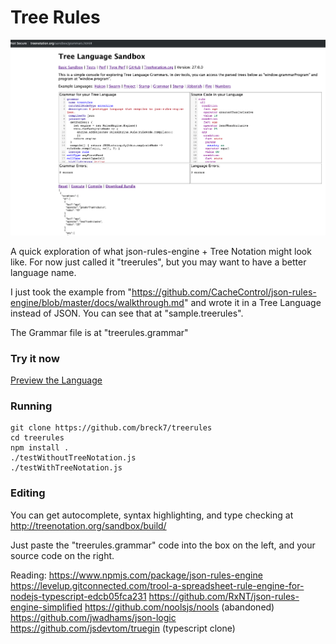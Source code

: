 # Tree Rules

![A screenshot](/screenshot.png "Screenshot")

A quick exploration of what json-rules-engine + Tree Notation might look like. For now just called it "treerules", but you may want to have a better language name.

I just took the example from "https://github.com/CacheControl/json-rules-engine/blob/master/docs/walkthrough.md" and wrote it in a Tree Language instead of JSON. You can see that at "sample.treerules".

The Grammar file is at "treerules.grammar"

### Try it now

<a href="http://treenotation.org/sandbox/build/#grammar%0A%20grammar%0A%20%20name%20treerules%0A%20%20catchAllNodeType%20errorLine%0A%20%20description%20A%20prototype%20language%20that%20compiles%20to%20json-rules-engine%20json.%0A%20%20compilesTo%20json%0A%20%20javascript%0A%20%20%20getEngine()%20%7B%0A%20%20%20%20%20let%20engine%20%3D%20new%20RulesEngine.Engine()%0A%20%20%20%20%20this.forEach(ruleNode%20%3D%3E%20%7B%0A%20%20%20%20%20%20%20engine.addRule(new%20RulesEngine.Rule(ruleNode.compile()))%0A%20%20%20%20%20%20%20%7D)%0A%20%20%20%20%20return%20engine%0A%20%20%20%7D%0A%20%20%20compile()%20%7B%20return%20JSON.stringify(this.map(ruleNode%20%3D%3E%20ruleNode.compile())%2C%20null%2C%202)%20%7D%0A%20%20inScope%20rule%0A%20cellType%20anyFirstWord%0A%20cellType%20eventTypeCell%0A%20%20highlightScope%20string%0A%20cellType%20factCell%0A%20%20highlightScope%20string%0A%20cellType%20keywordCell%0A%20%20highlightScope%20keyword%0A%20cellType%20operatorCell%0A%20%20enum%20equal%20notEqual%20lessThan%20lessThanInclusive%20greaterThan%20greaterThanInclusive%20in%20notIn%20contains%20doesNotContain%20%0A%20%20highlightScope%20keyword.operator.logical%0A%20cellType%20paramName%0A%20%20highlightScope%20variable%0A%20cellType%20paramValue%0A%20%20highlightScope%20constant.numeric%0A%20cellType%20valueCell%0A%20%20highlightScope%20constant.numeric%0A%20abstract%20abstract.keyword%0A%20%20firstCellType%20keywordCell%0A%20abstract%20abstract.conditionGroup%0A%20%20extends%20abstract.keyword%0A%20%20inScope%20condition%20abstract.conditionGroup%0A%20nodeType%20errorLine%0A%20nodeType%20paramNode%0A%20%20firstCellType%20paramName%0A%20%20cells%20paramValue%0A%20nodeType%20params%0A%20%20catchAllNodeType%20paramNode%0A%20%20firstCellType%20keywordCell%0A%20nodeType%20type%0A%20%20description%20Event%20type%0A%20%20cells%20eventTypeCell%0A%20%20extends%20abstract.keyword%0A%20nodeType%20all%0A%20%20extends%20abstract.conditionGroup%0A%20%20javascript%0A%20%20%20compile()%20%7B%20return%20%7Ball%3A%20this.map(condition%20%3D%3E%20condition.compile())%7D%7D%0A%20%20description%20The%20all%20operator%20specifies%20that%20all%20conditions%20contained%20within%20must%20be%20truthy%20for%20the%20rule%20to%20be%20considered%20a%20success.%0A%20nodeType%20any%0A%20%20extends%20abstract.conditionGroup%0A%20%20javascript%0A%20%20%20compile()%20%7B%20return%20%7Bany%3A%20this.map(condition%20%3D%3E%20condition.compile())%7D%7D%0A%20%20description%20The%20any%20operator%20only%20requires%20one%20condition%20to%20be%20truthy%20for%20the%20rule%20to%20succeed.%0A%20nodeType%20condition%0A%20%20extends%20abstract.keyword%0A%20%20inScope%20operator%20fact%20value%20params%0A%20%20javascript%0A%20%20%20compile()%20%7B%20return%20this.toObject()%7D%0A%20nodeType%20event%0A%20%20single%0A%20%20inScope%20type%20params%0A%20%20extends%20abstract.keyword%0A%20nodeType%20fact%0A%20%20extends%20abstract.keyword%0A%20%20catchAllCellType%20factCell%0A%20nodeType%20operator%0A%20%20extends%20abstract.keyword%0A%20%20cells%20operatorCell%0A%20nodeType%20rule%0A%20%20inScope%20any%20all%20event%0A%20%20extends%20abstract.keyword%0A%20%20javascript%0A%20%20%20compile()%20%7B%0A%20%20%20%20%20const%20rootCondition%20%3D%20this.has(%22any%22)%20%3F%20this.getNode(%22any%22).compile()%20%3A%20this.getNode(%22all%22).compile()%0A%20%20%20%20%20const%20conditions%20%3D%20Object.assign(%7B%7D%2C%20rootCondition)%0A%20%20%20%20%20return%20%7B%0A%20%20%20%20%20%20%20conditions%3A%20conditions%2C%0A%20%20%20%20%20%20%20event%3A%20this.getNode(%22event%22).toObject()%0A%20%20%20%20%20%7D%0A%20%20%20%7D%0A%20nodeType%20value%0A%20%20extends%20abstract.keyword%0A%20%20catchAllCellType%20valueCell%0Asample%0A%20rule%0A%20%20all%0A%20%20%20condition%0A%20%20%20%20fact%20age%0A%20%20%20%20operator%20greaterThanInclusive%0A%20%20%20%20value%2018%0A%20%20%20condition%0A%20%20%20%20fact%20age%0A%20%20%20%20operator%20lessThanInclusive%0A%20%20%20%20value%2025%0A%20%20%20any%0A%20%20%20%20condition%0A%20%20%20%20%20fact%20state%0A%20%20%20%20%20params%0A%20%20%20%20%20%20country%20us%0A%20%20%20%20%20operator%20equal%0A%20%20%20%20%20value%20CO%0A%20%20%20%20condition%0A%20%20%20%20%20fact%20state%0A%20%20%20%20%20params%0A%20%20%20%20%20%20country%20us%0A%20%20%20%20%20operator%20equal%0A%20%20%20%20%20value%20UT%0A%20%20event%0A%20%20%20type%20young-adult-rocky-mnts%0A%20%20%20params%0A%20%20%20%20giftCard%20amazon%0A%20%20%20%20value%2050">Preview the Language</a>

### Running

    git clone https://github.com/breck7/treerules
    cd treerules
    npm install .
    ./testWithoutTreeNotation.js
    ./testWithTreeNotation.js

### Editing

You can get autocomplete, syntax highlighting, and type checking at http://treenotation.org/sandbox/build/

Just paste the "treerules.grammar" code into the box on the left, and your source code on the right.

Reading:
https://www.npmjs.com/package/json-rules-engine
https://levelup.gitconnected.com/trool-a-spreadsheet-rule-engine-for-nodejs-typescript-edcb05fca231
https://github.com/RxNT/json-rules-engine-simplified
https://github.com/noolsjs/nools (abandoned)
https://github.com/jwadhams/json-logic
https://github.com/jsdevtom/truegin (typescript clone)
